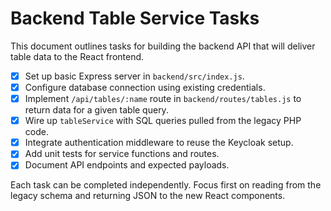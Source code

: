 # Backend Table Service Tasks

This document outlines tasks for building the backend API that will deliver table data to the React frontend.

- [x] Set up basic Express server in `backend/src/index.js`.
- [x] Configure database connection using existing credentials.
- [x] Implement `/api/tables/:name` route in `backend/routes/tables.js` to return data for a given table query.
- [x] Wire up `tableService` with SQL queries pulled from the legacy PHP code.
- [x] Integrate authentication middleware to reuse the Keycloak setup.
- [x] Add unit tests for service functions and routes.
- [x] Document API endpoints and expected payloads.

Each task can be completed independently. Focus first on reading from the legacy schema and returning JSON to the new React components.
